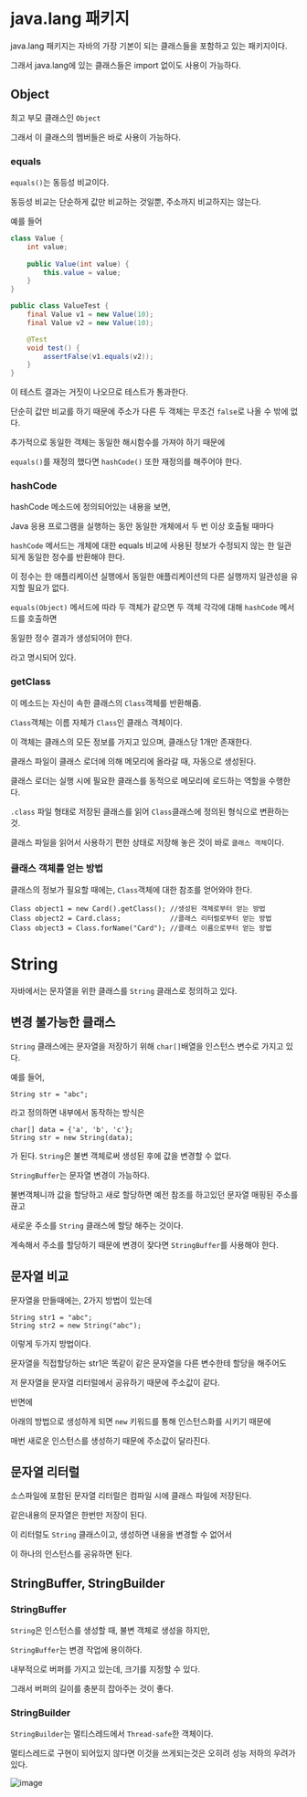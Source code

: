 # java.lang 패키지

java.lang 패키지는 자바의 가장 기본이 되는 클래스들을 포함하고 있는 패키지이다.

그래서 java.lang에 있는 클래스들은 import 없이도 사용이 가능하다.

## Object

최고 부모 클래스인 `Object`

그래서 이 클래스의 멤버들은 바로 사용이 가능하다.

### equals

`equals()`는 동등성 비교이다.

동등성 비교는 단순하게 값만 비교하는 것일뿐, 주소까지 비교하지는 않는다.

예를 들어

```java
class Value {
    int value;
    
    public Value(int value) {
        this.value = value;
    }
}
```
```java
public class ValueTest {
    final Value v1 = new Value(10);
    final Value v2 = new Value(10);

    @Test
    void test() {
        assertFalse(v1.equals(v2));
    }
}
```

이 테스트 결과는 거짓이 나오므로 테스트가 통과한다.

단순히 값만 비교를 하기 때문에 주소가 다른 두 객체는 무조건 `false`로 나올 수 밖에 없다.

추가적으로 동일한 객체는 동일한 해시함수를 가져야 하기 때문에

`equals()`를 재정의 했다면 `hashCode()` 또한 재정의를 해주어야 한다.

### hashCode

hashCode 메소드에 정의되어있는 내용을 보면,

Java 응용 프로그램을 실행하는 동안 동일한 개체에서 두 번 이상 호출될 때마다 

`hashCode` 메서드는 개체에 대한 equals 비교에 사용된 정보가 수정되지 않는 한 일관되게 동일한 정수를 반환해야 한다.

이 정수는 한 애플리케이션 실행에서 동일한 애플리케이션의 다른 실행까지 일관성을 유지할 필요가 없다.

`equals(Object)` 메서드에 따라 두 객체가 같으면 두 객체 각각에 대해 `hashCode` 메서드를 호출하면

동일한 정수 결과가 생성되어야 한다.

라고 명시되어 있다.

### getClass

이 메소드는 자신이 속한 클래스의 `Class`객체를 반환해줌.

`Class`객체는 이름 자체가 `Class`인 클래스 객체이다.

이 객체는 클래스의 모든 정보를 가지고 있으며, 클래스당 1개만 존재한다.

클래스 파일이 클래스 로더에 의해 메모리에 올라갈 때, 자동으로 생성된다.

클래스 로더는 실행 시에 필요한 클래스를 동적으로 메모리에 로드하는 역할을 수행한다.

`.class` 파일 형태로 저장된 클래스를 읽어 `Class`클래스에 정의된 형식으로 변환하는 것.

클래스 파일을 읽어서 사용하기 편한 상태로 저장해 놓은 것이 바로 `클래스 객체`이다.

### 클래스 객체를 얻는 방법

클래스의 정보가 필요할 때에는, `Class`객체에 대한 참조를 얻어와야 한다.

```
Class object1 = new Card().getClass(); //생성된 객체로부터 얻는 방법
Class object2 = Card.class;            //클래스 리터럴로부터 얻는 방법
Class object3 = Class.forName("Card"); //클래스 이름으로부터 얻는 방법 
```

# String

자바에서는 문자열을 위한 클래스를 `String` 클래스로 정의하고 있다.

## 변경 불가능한 클래스

`String` 클래스에는 문자열을 저장하기 위해 `char[]`배열을 인스턴스 변수로 가지고 있다.

예를 들어,

`String str = "abc";`

라고 정의하면 내부에서 동작하는 방식은

```
char[] data = {'a', 'b', 'c'};
String str = new String(data);
```

가 된다. `String`은 불변 객체로써 생성된 후에 값을 변경할 수 없다.

`StringBuffer`는 문자열 변경이 가능하다.

불변객체니까 값을 할당하고 새로 할당하면 예전 참조를 하고있던 문자열 매핑된 주소를 끊고

새로운 주소를 `String` 클래스에 할당 해주는 것이다.

계속해서 주소를 할당하기 때문에 변경이 잦다면 `StringBuffer`를 사용해야 한다.

## 문자열 비교

문자열을 만들때에는, 2가지 방법이 있는데

```
String str1 = "abc";
String str2 = new String("abc");
```

이렇게 두가지 방법이다.

문자열을 직접할당하는 str1은 똑같이 같은 문자열을 다른 변수한테 할당을 해주어도

저 문자열을 문자열 리터럴에서 공유하기 때문에 주소값이 같다.

반면에

아래의 방법으로 생성하게 되면 `new` 키워드를 통해 인스턴스화를 시키기 때문에

매번 새로운 인스턴스를 생성하기 때문에 주소값이 달라진다.

## 문자열 리터럴

소스파일에 포함된 문자열 리터럴은 컴파일 시에 클래스 파일에 저장된다.

같은내용의 문자열은 한번만 저장이 된다.

이 리터럴도 `String` 클래스이고, 생성하면 내용을 변경할 수 없어서

이 하나의 인스턴스를 공유하면 된다.

## StringBuffer, StringBuilder

### StringBuffer
`String`은 인스턴스를 생성할 때, 불변 객체로 생성을 하지만,

`StringBuffer`는 변경 작업에 용이하다.

내부적으로 버퍼를 가지고 있는데, 크기를 지정할 수 있다.

그래서 버퍼의 길이를 충분히 잡아주는 것이 좋다.

### StringBuilder

`StringBuilder`는 멀티스레드에서 `Thread-safe`한 객체이다.

멀티스레드로 구현이 되어있지 않다면 이것을 쓰게되는것은 오히려 성능 저하의 우려가 있다.

![image](https://user-images.githubusercontent.com/74235102/143547020-bcc48a84-d1ba-4c2b-9cda-889af1952382.png)
